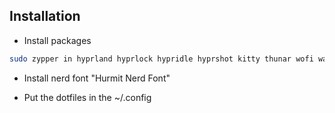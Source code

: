 ## Installation

- Install packages
```sh
sudo zypper in hyprland hyprlock hypridle hyprshot kitty thunar wofi waybar swaync swaybg gammastep  
```

- Install nerd font "Hurmit Nerd Font"

- Put the dotfiles in the ~/.config
